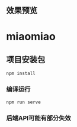 ## 效果预览





# miaomiao



## 项目安装包
```
npm install
```

### 编译运行
```
npm run serve
```
### 后端API可能有部分失效


